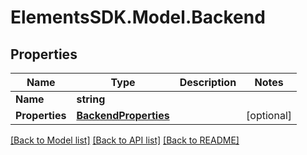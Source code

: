# ElementsSDK.Model.Backend

## Properties

Name | Type | Description | Notes
------------ | ------------- | ------------- | -------------
**Name** | **string** |  | 
**Properties** | [**BackendProperties**](BackendProperties.md) |  | [optional] 

[[Back to Model list]](../#documentation-for-models) [[Back to API list]](../#documentation-for-api-endpoints) [[Back to README]](../)

